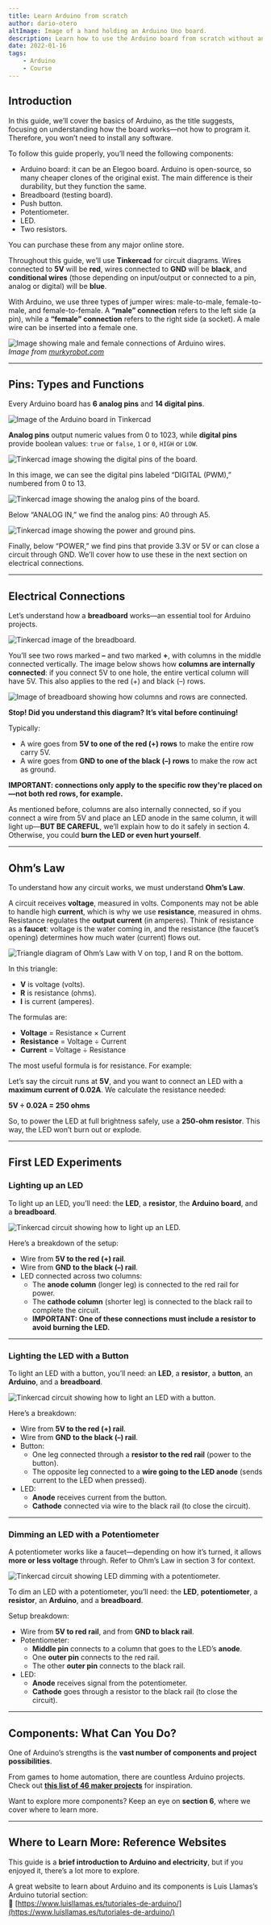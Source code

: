 ```yaml
---
title: Learn Arduino from scratch
author: dario-otero
altImage: Image of a hand holding an Arduino Uno board.
description: Learn how to use the Arduino board from scratch without any prior knowledge by following this step-by-step guide.
date: 2022-01-16
tags:
    - Arduino
    - Course
---
```


## Introduction

In this guide, we’ll cover the basics of Arduino, as the title suggests, focusing on understanding how the board works—not how to program it. Therefore, you won’t need to install any software.

To follow this guide properly, you’ll need the following components:

- Arduino board: it can be an Elegoo board. Arduino is open-source, so many cheaper clones of the original exist. The main difference is their durability, but they function the same.
- Breadboard (testing board).
- Push button.
- Potentiometer.
- LED.
- Two resistors.

You can purchase these from any major online store.

Throughout this guide, we’ll use **Tinkercad** for circuit diagrams. Wires connected to **5V** will be **red**, wires connected to **GND** will be **black**, and **conditional wires** (those depending on input/output or connected to a pin, analog or digital) will be **blue**.

With Arduino, we use three types of jumper wires: male-to-male, female-to-male, and female-to-female. A **“male” connection** refers to the left side (a pin), while a **“female” connection** refers to the right side (a socket). A male wire can be inserted into a female one.

![Image showing male and female connections of Arduino wires.](/images/contenido/aprende-arduino-desde-cero/cables-macho-hembra.webp)  
*Image from [murkyrobot.com](murkyrobot.com)*

---

## Pins: Types and Functions

Every Arduino board has **6 analog pins** and **14 digital pins**.

![Image of the Arduino board in Tinkercad](/images/contenido/aprende-arduino-desde-cero/placa-arduino.webp)

**Analog pins** output numeric values from 0 to 1023, while **digital pins** provide boolean values: `true` or `false`, `1` or `0`, `HIGH` or `LOW`.

![Tinkercad image showing the digital pins of the board.](/images/contenido/aprende-arduino-desde-cero/pines-digitales.webp)

In this image, we can see the digital pins labeled “DIGITAL (PWM),” numbered from 0 to 13.

![Tinkercad image showing the analog pins of the board.](/images/contenido/aprende-arduino-desde-cero/pines-analogicos.webp)

Below “ANALOG IN,” we find the analog pins: A0 through A5.

![Tinkercad image showing the power and ground pins.](/images/contenido/aprende-arduino-desde-cero/power.webp)

Finally, below “POWER,” we find pins that provide 3.3V or 5V or can close a circuit through GND. We’ll cover how to use these in the next section on electrical connections.

---

## Electrical Connections

Let’s understand how a **breadboard** works—an essential tool for Arduino projects.

![Tinkercad image of the breadboard.](/images/contenido/aprende-arduino-desde-cero/placa-protoboard.webp)

You’ll see two rows marked **–** and two marked **+**, with columns in the middle connected vertically. The image below shows how **columns are internally connected**: if you connect 5V to one hole, the entire vertical column will have 5V. This also applies to the red (+) and black (–) rows.

![Image of breadboard showing how columns and rows are connected.](/images/contenido/aprende-arduino-desde-cero/placa-protoboard.webp)

**Stop! Did you understand this diagram? It’s vital before continuing!**

Typically:
- A wire goes from **5V to one of the red (+) rows** to make the entire row carry 5V.
- A wire goes from **GND to one of the black (–) rows** to make the row act as ground.

**IMPORTANT: connections only apply to the specific row they're placed on—not both red rows, for example.**

As mentioned before, columns are also internally connected, so if you connect a wire from 5V and place an LED anode in the same column, it will light up—**BUT BE CAREFUL**, we’ll explain how to do it safely in section 4. Otherwise, you could **burn the LED or even hurt yourself**.

---

## Ohm’s Law

To understand how any circuit works, we must understand **Ohm’s Law**.

A circuit receives **voltage**, measured in volts. Components may not be able to handle high **current**, which is why we use **resistance**, measured in ohms. Resistance regulates the **output current** (in amperes). Think of resistance as a **faucet**: voltage is the water coming in, and the resistance (the faucet’s opening) determines how much water (current) flows out.

![Triangle diagram of Ohm’s Law with V on top, I and R on the bottom.](/images/contenido/aprende-arduino-desde-cero/triangulo-ley-de-ohm.webp)

In this triangle:
- **V** is voltage (volts).
- **R** is resistance (ohms).
- **I** is current (amperes).

The formulas are:
- **Voltage** = Resistance × Current
- **Resistance** = Voltage ÷ Current
- **Current** = Voltage ÷ Resistance

The most useful formula is for resistance. For example:

Let’s say the circuit runs at **5V**, and you want to connect an LED with a **maximum current of 0.02A**. We calculate the resistance needed:

**5V ÷ 0.02A = 250 ohms**

So, to power the LED at full brightness safely, use a **250-ohm resistor**. This way, the LED won’t burn out or explode.

---

## First LED Experiments

### Lighting up an LED

To light up an LED, you’ll need: the **LED**, a **resistor**, the **Arduino board**, and a **breadboard**.

![Tinkercad circuit showing how to light up an LED.](/images/contenido/aprende-arduino-desde-cero/circuito-led-1.webp)

Here’s a breakdown of the setup:
- Wire from **5V to the red (+) rail**.
- Wire from **GND to the black (–) rail**.
- LED connected across two columns:
    - The **anode column** (longer leg) is connected to the red rail for power.
    - The **cathode column** (shorter leg) is connected to the black rail to complete the circuit.
    - **IMPORTANT: One of these connections must include a resistor to avoid burning the LED.**

---

### Lighting the LED with a Button

To light an LED with a button, you’ll need: an **LED**, a **resistor**, a **button**, an **Arduino**, and a **breadboard**.

![Tinkercad circuit showing how to light an LED with a button.](/images/contenido/aprende-arduino-desde-cero/circuito-led-2.webp)

Here’s a breakdown:
- Wire from **5V to the red (+) rail**.
- Wire from **GND to the black (–) rail**.
- Button:
    - One leg connected through a **resistor to the red rail** (power to the button).
    - The opposite leg connected to a **wire going to the LED anode** (sends current to the LED when pressed).
- LED:
    - **Anode** receives current from the button.
    - **Cathode** connected via wire to the black rail (to close the circuit).

---

### Dimming an LED with a Potentiometer

A potentiometer works like a faucet—depending on how it’s turned, it allows **more or less voltage** through. Refer to Ohm’s Law in section 3 for context.

![Tinkercad circuit showing LED dimming with a potentiometer.](/images/contenido/aprende-arduino-desde-cero/circuito-led-3.webp)

To dim an LED with a potentiometer, you’ll need: the **LED**, **potentiometer**, a **resistor**, an **Arduino**, and a **breadboard**.

Setup breakdown:
- Wire from **5V to red rail**, and from **GND to black rail**.
- Potentiometer:
    - **Middle pin** connects to a column that goes to the LED’s **anode**.
    - One **outer pin** connects to the red rail.
    - The other **outer pin** connects to the black rail.
- LED:
    - **Anode** receives signal from the potentiometer.
    - **Cathode** goes through a resistor to the black rail (to close the circuit).

---

## Components: What Can You Do?

One of Arduino’s strengths is the **vast number of components and project possibilities**.

From games to home automation, there are countless Arduino projects. Check out **[this list of 46 maker projects](https://www.xataka.com/makers/46-proyectos-makers-para-hacer-verano-arduino-raspberry-pi)** for inspiration.

Want to explore more components? Keep an eye on **section 6**, where we cover where to learn more.

---

## Where to Learn More: Reference Websites

This guide is a **brief introduction to Arduino and electricity**, but if you enjoyed it, there’s a lot more to explore.

A great website to learn about Arduino and its components is Luis Llamas’s Arduino tutorial section:  
🔗 [https://www.luisllamas.es/tutoriales-de-arduino/](https://www.luisllamas.es/tutoriales-de-arduino/)